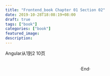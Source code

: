 ```yaml
---
title: "Frontend_book Chapter 01 Section 02"
date: 2019-10-28T18:08:19+08:00
draft: true
tags: ["book"]
categories: ["book"]
featured_image: 
description: 
---
```


Angular从1到2 10页

<br>

<center>  ·End·  </center>